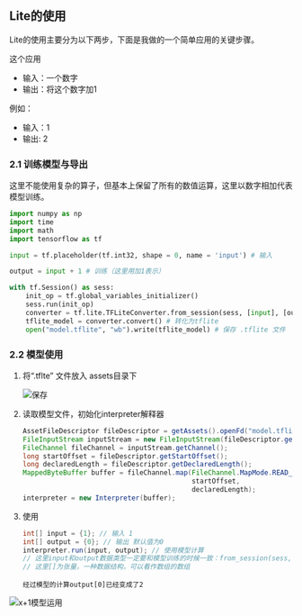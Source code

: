 ## Lite的使用

Lite的使用主要分为以下两步，下面是我做的一个简单应用的关键步骤。

这个应用

- 输入：一个数字
- 输出：将这个数字加1

例如：

- 输入：1 
- 输出:   2

### 2.1 训练模型与导出

这里不能使用复杂的算子，但基本上保留了所有的数值运算，这里以数字相加代表模型训练。

```python
import numpy as np
import time
import math
import tensorflow as tf

input = tf.placeholder(tf.int32, shape = 0, name = 'input') # 输入

output = input + 1 # 训练（这里用加1表示）

with tf.Session() as sess:
    init_op = tf.global_variables_initializer()
    sess.run(init_op)
    converter = tf.lite.TFLiteConverter.from_session(sess, [input], [output]) 
    tflite_model = converter.convert() # 转化为tflite
    open("model.tflite", "wb").write(tflite_model) # 保存 .tflite 文件
```

### 2.2 模型使用

1. 将“.tflte” 文件放入 assets目录下

   ![保存](C:\Users\rengao_wu\AppData\Roaming\Typora\typora-user-images\1559828191560.png)

2. 读取模型文件，初始化interpreter解释器

   ```java
   AssetFileDescriptor fileDescriptor = getAssets().openFd("model.tflite");
   FileInputStream inputStream = new FileInputStream(fileDescriptor.getFileDescriptor());
   FileChannel fileChannel = inputStream.getChannel();
   long startOffset = fileDescriptor.getStartOffset();
   long declaredLength = fileDescriptor.getDeclaredLength();
   MappedByteBuffer buffer = fileChannel.map(FileChannel.MapMode.READ_ONLY, 
                                             startOffset, 
                                             declaredLength);
   interpreter = new Interpreter(buffer);
   ```

3. 使用

   ```java
   int[] input = {1}; // 输入 1
   int[] output = {0}; // 输出 默认值为0
   interpreter.run(input, output); // 使用模型计算
   // 这里input和output数据类型一定要和模型训练的时候一致：from_session(sess, [input], [output]) 
   // 这里[]为张量，一种数据结构，可以看作数组的数组
   ```

   ```
   经过模型的计算output[0]已经变成了2
   ```

![x+1模型运用](C:\Users\rengao_wu\Desktop\x+1模型运用.png)
